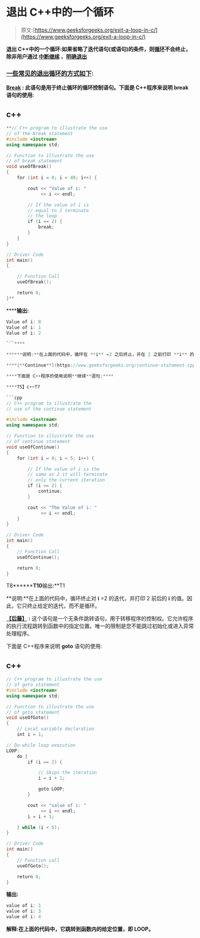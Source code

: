 # 退出 C++中的一个循环

> 原文:[https://www.geeksforgeeks.org/exit-a-loop-in-c/](https://www.geeksforgeeks.org/exit-a-loop-in-c/)

**退出 C++中的一个循环:**如果省略了迭代语句([](https://www.geeksforgeeks.org/c-c-for-loop-with-examples/)**[](https://www.geeksforgeeks.org/c-c-while-loop-with-examples/)**或[](https://www.geeksforgeeks.org/c-c-do-while-loop-with-examples/)**语句)的条件，则[循环](https://www.geeksforgeeks.org/loops-in-c-and-cpp/)不会终止，除非用户通过 [**中断**](https://www.geeksforgeeks.org/break-statement-cc/)[**继续**](https://www.geeksforgeeks.org/continue-statement-cpp/) 、[明确退出](https://www.geeksforgeeks.org/goto-statement-in-c-cpp/)******

### ****<u>一些常见的退出循环的方式如下</u>:****

****[**Break**](https://www.geeksforgeeks.org/break-statement-cc/) **:** 此语句是用于终止循环的循环控制语句。下面是 C++程序来说明 break 语句的使用:****

## ****c++****

```cpp
**// C++ program to illustrate the use
// of the break statement
#include <iostream>
using namespace std;

// Function to illustrate the use
// of break statement
void useOfBreak()
{
    for (int i = 0; i < 40; i++) {

        cout << "Value of i: "
             << i << endl;

        // If the value of i is
        // equal to 2 terminate
        // the loop
        if (i == 2) {
            break;
        }
    }
}

// Driver Code
int main()
{

    // Function Call
    useOfBreak();

    return 0;
}**
```

******输出:**

```cpp
Value of i: 0
Value of i: 1
Value of i: 2

```**** 

******说明:**在上面的代码中，循环在 **i** =2 之后终止，并在 2 之前打印 **i** 的值，即从 0 到 2。****

****[**Continue**](https://www.geeksforgeeks.org/continue-statement-cpp/)**:**Continue 语句用于到达循环体的末尾，而不是完全退出循环。它跳过迭代语句的其余部分。break 和 continue 的主要区别在于， **break** 语句完全终止循环，而 **continue** 语句仅终止当前迭代。****

****下面是 C++程序的使用说明**继续**语句:****

****T5】c++T7

```cpp
// C++ program to illustrate the
// use of the continue statement

#include <iostream>
using namespace std;

// Function to illustrate the use
// of continue statement
void useOfContinue()
{
    for (int i = 0; i < 5; i++) {

        // If the value of i is the
        // same as 2 it will terminate
        // only the current iteration
        if (i == 2) {
            continue;
        }

        cout << "The Value of i: "
             << i << endl;
    }
}

// Driver Code
int main()
{
    // Function Call
    useOfContinue();

    return 0;
}
```

T8********T10**输出:**T1

**说明:**在上面的代码中，循环终止对 **i** =2 的迭代，并打印 2 前后的 **i** 的值。因此，它只终止给定的迭代，而不是循环。

[**【后藤】**](https://www.geeksforgeeks.org/goto-statement-in-c-cpp/) **:** 这个语句是一个无条件跳转语句，用于转移程序的控制权。它允许程序的执行流程跳转到函数中的指定位置。唯一的限制是您不能跳过初始化或进入异常处理程序。

下面是 C++程序来说明 **goto** 语句的使用:

## c++

```cpp
// C++ program to illustrate the use
// of goto statement
#include <iostream>
using namespace std;

// Function to illustrate the use
// of goto statement
void useOfGoto()
{
    // Local variable declaration
    int i = 1;

// Do-while loop execution
LOOP:
    do {
        if (i == 2) {

            // Skips the iteration
            i = i + 1;

            goto LOOP;
        }

        cout << "value of i: "
             << i << endl;
        i = i + 1;

    } while (i < 5);
}

// Driver Code
int main()
{
    // Function call
    useOfGoto();

    return 0;
}
```

**输出:**

```cpp
value of i: 1
value of i: 3
value of i: 4

```

**解释:**在上面的代码中，它跳转到函数内的给定位置，即 LOOP。****